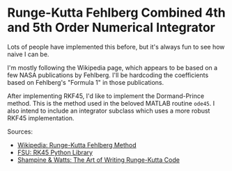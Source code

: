 # Runge-Kutta Fehlberg Combined 4th and 5th Order Numerical Integrator

Lots of people have implemented this before, but it's always fun to see how naive I can be.

I'm mostly following the Wikipedia page, which appears to be based on a few NASA publications by Fehlberg. I'll be hardcoding the coefficients based on Fehlberg's "Formula 1" in those publications. 

After implementing RKF45, I'd like to implement the Dormand-Prince method. This is the method used in the beloved MATLAB routine `ode45`. I also intend to include an integrator subclass which uses a more robust RKF45 implementation.

Sources:

- [Wikipedia: Runge-Kutta Fehlberg Method](https://en.wikipedia.org/wiki/Runge%E2%80%93Kutta%E2%80%93Fehlberg_method)
- [FSU: RK45 Python Library](https://people.sc.fsu.edu/~jburkardt/py_src/rkf45/rkf45.html)
- [Shampine & Watts: The Art of Writing Runge-Kutta Code](https://www.sciencedirect.com/science/article/pii/0096300379900018)